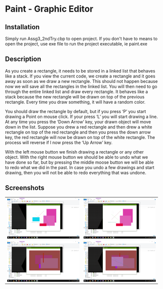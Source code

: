 # Paint - Graphic Editor

## Installation

Simply run Assg3_2ndTry.cbp to open project. If you don't have to means to open the project, use exe file to run the project executable, ie paint.exe

## Description

As you create a rectangle, it needs to be stored in a linked list that behaves like a stack. If you view the
current code, we create a rectangle and it goes away as soon as we draw a new rectangle. This should not
happen because now we will save all the rectangles in the linked list. You will then need to go through the
entire linked list and draw every rectangle. It behaves like a stack because the new rectangle will be
drawn on top of the previous rectangle. Every time you draw something, it will have a random color.

You should draw the rectangle by default, but if you press ‘P’ you start drawing a Point on mouse click. If
your press ‘L’ you will start drawing a line. At any time you press the ‘Down Arrow’ key, your drawn
object will move down in the list. Suppose you drew a red rectangle and then drew a white rectangle on
top of the red rectangle and then you press the down arrow key, the red rectangle will now be drawn on
top of the white rectangle. The process will reverse if I now press the ‘Up Arrow’ key.

With the left mouse button we finish drawing a rectangle or any other object. With the right mouse button
we should be able to undo what we have done so far, but by pressing the middle moose button we will be
able to redo what we did in the past. In case you undo a few drawings and start drawing, then you will not
be able to redo everything that was undone.

## Screenshots

<table>
  <tbody>
    <tr>
      <!-- Video 1 -->
      <td align="center">
          <img width="390" alt="FamiChat" src="/screenshots/Screenshot%20(670).png">
          <br>
      </td>
      <!-- Video 2 -->
      <td align="center">
          <img width="390" alt="FamiChat" src="/screenshots/Screenshot%20(671).png">
          <br>
      </td>
    </tr>
    <tr>
      <td align="center">
          <img width="390" alt="FamiChat" src="/screenshots/Screenshot%20(672).png">
          <br>
      </td>
      <!-- Video 1 -->
      <td align="center">
          <img width="390" alt="FamiChat" src="/screenshots/Screenshot%20(673).png">
          <br>
      </td>
     <tr>
  </tbody>
</table>
